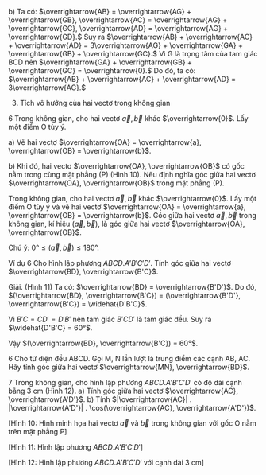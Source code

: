 b) Ta có:
$\overrightarrow{AB} = \overrightarrow{AG} + \overrightarrow{GB}, \overrightarrow{AC} = \overrightarrow{AG} + \overrightarrow{GC}, \overrightarrow{AD} = \overrightarrow{AG} + \overrightarrow{GD}.$
Suy ra $\overrightarrow{AB} + \overrightarrow{AC} + \overrightarrow{AD} = 3\overrightarrow{AG} + \overrightarrow{GA} + \overrightarrow{GB} + \overrightarrow{GC}.$
Vì G là trọng tâm của tam giác BCD nên $\overrightarrow{GA} + \overrightarrow{GB} + \overrightarrow{GC} = \overrightarrow{0}.$
Do đó, ta có: $\overrightarrow{AB} + \overrightarrow{AC} + \overrightarrow{AD} = 3\overrightarrow{AG}.$

3. Tích vô hướng của hai vectơ trong không gian

6 Trong không gian, cho hai vectơ $\overrightarrow{a}, \overrightarrow{b}$ khác $\overrightarrow{0}$. Lấy một điểm O tùy ý.

a) Vẽ hai vectơ $\overrightarrow{OA} = \overrightarrow{a}, \overrightarrow{OB} = \overrightarrow{b}$.

b) Khi đó, hai vectơ $\overrightarrow{OA}, \overrightarrow{OB}$ có gốc nằm trong cùng mặt phẳng (P) (Hình 10). Nêu định nghĩa góc giữa hai vectơ $\overrightarrow{OA}, \overrightarrow{OB}$ trong mặt phẳng (P).

Trong không gian, cho hai vectơ $\overrightarrow{a}, \overrightarrow{b}$ khác $\overrightarrow{0}$. Lấy một điểm O tùy ý và vẽ hai vectơ $\overrightarrow{OA} = \overrightarrow{a}, \overrightarrow{OB} = \overrightarrow{b}$. Góc giữa hai vectơ $\overrightarrow{a}, \overrightarrow{b}$ trong không gian, kí hiệu $(\overrightarrow{a}, \overrightarrow{b})$, là góc giữa hai vectơ $\overrightarrow{OA}, \overrightarrow{OB}$.

Chú ý: $0° \leq (\overrightarrow{a}, \overrightarrow{b}) \leq 180°$.

Ví dụ 6 Cho hình lập phương $ABCD.A'B'C'D'$. Tính góc giữa hai vectơ $\overrightarrow{BD}, \overrightarrow{B'C}$.

Giải. (Hình 11)
Ta có: $\overrightarrow{BD} = \overrightarrow{B'D'}$. Do đó,
$(\overrightarrow{BD}, \overrightarrow{B'C}) = (\overrightarrow{B'D'}, \overrightarrow{B'C}) = \widehat{D'B'C}$.

Vì $B'C = CD' = D'B'$ nên tam giác $B'CD'$ là tam giác đều.
Suy ra $\widehat{D'B'C} = 60°$.

Vậy $(\overrightarrow{BD}, \overrightarrow{B'C}) = 60°$.

6 Cho tứ diện đều ABCD. Gọi M, N lần lượt là trung điểm các cạnh AB, AC. Hãy tính góc giữa hai vectơ $\overrightarrow{MN}, \overrightarrow{BD}$.

7 Trong không gian, cho hình lập phương $ABCD.A'B'C'D'$ có độ dài cạnh bằng 3 cm (Hình 12).
a) Tính góc giữa hai vectơ $\overrightarrow{AC}, \overrightarrow{A'D'}$.
b) Tính $|\overrightarrow{AC}| . |\overrightarrow{A'D'}| . \cos(\overrightarrow{AC}, \overrightarrow{A'D'})$.

[Hình 10: Hình minh họa hai vectơ $\overrightarrow{a}$ và $\overrightarrow{b}$ trong không gian với gốc O nằm trên mặt phẳng P]

[Hình 11: Hình lập phương $ABCD.A'B'C'D'$]

[Hình 12: Hình lập phương $ABCD.A'B'C'D'$ với cạnh dài 3 cm]